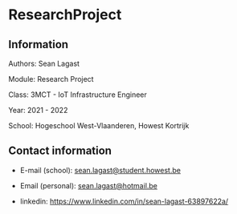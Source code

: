 # ResearchProject

## Information
Authors: Sean Lagast

Module: Research Project

Class: 3MCT - IoT Infrastructure Engineer

Year: 2021 - 2022

School: Hogeschool West-Vlaanderen, Howest Kortrijk


## Contact information
- E-mail (school): sean.lagast@student.howest.be

- Email (personal): sean.lagast@hotmail.be

- linkedin: https://www.linkedin.com/in/sean-lagast-63897622a/
